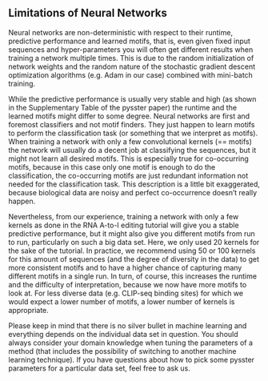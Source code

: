 ## Limitations of Neural Networks

Neural networks are non-deterministic with respect to their runtime, predictive performance and learned motifs, that is, even given fixed input sequences and hyper-parameters you will often get different results when training a network multiple times. This is due to the random initialization of network weights and the random nature of the stochastic gradient descent optimization algorithms (e.g. Adam in our case) combined with mini-batch training.

While the predictive performance is usually very stable and high (as shown in the Supplementary Table of the pysster paper) the runtime and the learned motifs might differ to some degree. Neural networks are first and foremost classifiers and not motif finders. They just happen to learn motifs to perform the classification task (or something that we interpret as motifs). When training a network with only a few convolutional kernels (== motifs) the network will usually do a decent job at classifying the sequences, but it might not learn all desired motifs. This is especially true for co-occurring motifs, because in this case only one motif is enough to do the classification, the co-occurring motifs are just redundant information not needed for the classification task. This description is a little bit exaggerated, because biological data are noisy and perfect co-occurrence doesn’t really happen.

Nevertheless, from our experience, training a network with only a few kernels as done in the RNA A-to-I editing tutorial will give you a stable predictive performance, but it might also give you different motifs from run to run, particularly on such a big data set. Here, we only used 20 kernels for the sake of the tutorial. In practice, we recommend using 50 or 100 kernels for this amount of sequences (and the degree of diversity in the data) to get more consistent motifs and to have a higher chance of capturing many different motifs in a single run. In turn, of course, this increases the runtime and the difficulty of interpretation, because we now have more motifs to look at. For less diverse data (e.g. CLIP-seq binding sites) for which we would expect a lower number of motifs, a lower number of kernels is appropriate.

Please keep in mind that there is no silver bullet in machine learning and everything depends on the individual data set in question. You should always consider your domain knowledge when tuning the parameters of a method (that includes the possibility of switching to another machine learning technique). If you have questions about how to pick some pysster parameters for a particular data set, feel free to ask us.

